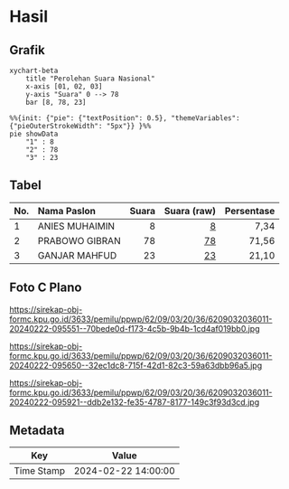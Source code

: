 # Hasil

## Grafik

```mermaid
xychart-beta
    title "Perolehan Suara Nasional"
    x-axis [01, 02, 03]
    y-axis "Suara" 0 --> 78
    bar [8, 78, 23]
```

```mermaid
%%{init: {"pie": {"textPosition": 0.5}, "themeVariables": {"pieOuterStrokeWidth": "5px"}} }%%
pie showData
    "1" : 8
    "2" : 78
    "3" : 23
```

## Tabel

| No. | Nama Paslon    | Suara | Suara (raw) | Persentase |
|:--- |:-------------- | -----:| -----------:| ----------:|
| 1   | ANIES MUHAIMIN | 8     | [8][p-1]    | 7,34       |
| 2   | PRABOWO GIBRAN | 78    | [78][p-2]   | 71,56      |
| 3   | GANJAR MAHFUD  | 23    | [23][p-3]   | 21,10      |


[p-1]: https://github.com/gigit-pemilu/pemilu-2024/blob/main/pilpres/hitung-suara/sub/62-kalimantan-tengah/sub/09-lamandau/sub/03-bulik/sub/2036-bukit-indah/sub/011-tps/sub/paslon-1.txt
[p-2]: https://github.com/gigit-pemilu/pemilu-2024/blob/main/pilpres/hitung-suara/sub/62-kalimantan-tengah/sub/09-lamandau/sub/03-bulik/sub/2036-bukit-indah/sub/011-tps/sub/paslon-2.txt
[p-3]: https://github.com/gigit-pemilu/pemilu-2024/blob/main/pilpres/hitung-suara/sub/62-kalimantan-tengah/sub/09-lamandau/sub/03-bulik/sub/2036-bukit-indah/sub/011-tps/sub/paslon-3.txt

## Foto C Plano

https://sirekap-obj-formc.kpu.go.id/3633/pemilu/ppwp/62/09/03/20/36/6209032036011-20240222-095551--70bede0d-f173-4c5b-9b4b-1cd4af019bb0.jpg

https://sirekap-obj-formc.kpu.go.id/3633/pemilu/ppwp/62/09/03/20/36/6209032036011-20240222-095650--32ec1dc8-715f-42d1-82c3-59a63dbb96a5.jpg

https://sirekap-obj-formc.kpu.go.id/3633/pemilu/ppwp/62/09/03/20/36/6209032036011-20240222-095921--ddb2e132-fe35-4787-8177-149c3f93d3cd.jpg


## Metadata

| Key        | Value               |
| ---------- | ------------------- |
| Time Stamp | 2024-02-22 14:00:00 |



